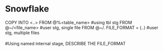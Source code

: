 # Snowflake

####
COPY INTO <..> FROM @%<table_name> #using tbl stg
               FROM @~/<file_name> #user stg, single file
               FROM @~/.     FILE_FORMAT = (..) #user stg, multiple files
               
####
#Using named internal stage, DESCRIBE THE FILE_FORMAT

